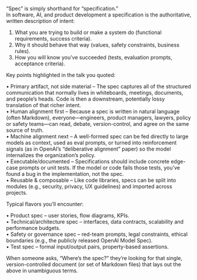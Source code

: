 “Spec” is simply shorthand for “specification.”  
In software, AI, and product development a specification is the authoritative, written description of intent:

1. What you are trying to build or make a system do (functional requirements, success criteria).  
2. Why it should behave that way (values, safety constraints, business rules).  
3. How you will know you’ve succeeded (tests, evaluation prompts, acceptance criteria).

Key points highlighted in the talk you quoted:

• Primary artifact, not side material – The spec captures all of the structured communication that normally lives in whiteboards, meetings, documents, and people’s heads. Code is then a downstream, potentially lossy translation of that richer intent.  
• Human alignment first – Because a spec is written in natural language (often Markdown), everyone—engineers, product managers, lawyers, policy or safety teams—can read, debate, version-control, and agree on the same source of truth.  
• Machine alignment next – A well-formed spec can be fed directly to large models as context, used as eval prompts, or turned into reinforcement signals (as in OpenAI’s “deliberative alignment” paper) so the model internalizes the organization’s policy.  
• Executable/documented – Specifications should include concrete edge-case prompts or unit tests. If the model or code fails those tests, you’ve found a bug in the implementation, not the spec.  
• Reusable & composable – Like code libraries, specs can be split into modules (e.g., security, privacy, UX guidelines) and imported across projects.

Typical flavors you’ll encounter:

• Product spec – user stories, flow diagrams, KPIs.  
• Technical/architecture spec – interfaces, data contracts, scalability and performance budgets.  
• Safety or governance spec – red-team prompts, legal constraints, ethical boundaries (e.g., the publicly released OpenAI Model Spec).  
• Test spec – formal input/output pairs, property-based assertions.

When someone asks, “Where’s the spec?” they’re looking for that single, version-controlled document (or set of Markdown files) that lays out the above in unambiguous terms.